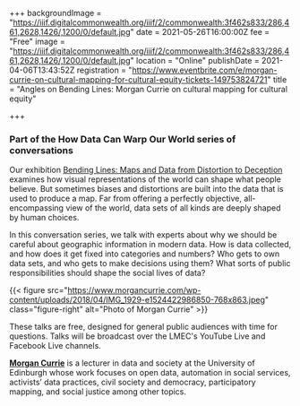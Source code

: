 +++
backgroundImage = "https://iiif.digitalcommonwealth.org/iiif/2/commonwealth:3f462s833/286,461,2628,1426/,1200/0/default.jpg"
date = 2021-05-26T16:00:00Z
fee = "Free"
image = "https://iiif.digitalcommonwealth.org/iiif/2/commonwealth:3f462s833/286,461,2628,1426/,1200/0/default.jpg"
location = "Online"
publishDate = 2021-04-06T13:43:52Z
registration = "https://www.eventbrite.com/e/morgan-currie-on-cultural-mapping-for-cultural-equity-tickets-149753824721"
title = "Angles on Bending Lines: Morgan Currie on cultural mapping for cultural equity"

+++
### Part of the How Data Can Warp Our World series of conversations

Our exhibition [Bending Lines: Maps and Data from Distortion to Deception](https://www.leventhalmap.org/digital-exhibitions/bending-lines/) examines how visual representations of the world can shape what people believe. But sometimes biases and distortions are built into the data that is used to produce a map. Far from offering a perfectly objective, all-encompassing view of the world, data sets of all kinds are deeply shaped by human choices.

In this conversation series, we talk with experts about why we should be careful about geographic information in modern data. How is data collected, and how does it get fixed into categories and numbers? Who gets to own data sets, and who gets to make decisions using them? What sorts of public responsibilities should shape the social lives of data?

{{< figure src="https://www.morgancurrie.com/wp-content/uploads/2018/04/IMG_1929-e1524422986850-768x863.jpeg" class="figure-right" alt="Photo of Morgan Currie" >}}

These talks are free, designed for general public audiences with time for questions. Talks will be broadcast over the LMEC's YouTube Live and Facebook Live channels.

[**Morgan Currie**](https://www.morgancurrie.com) is a lecturer in data and society at the University of Edinburgh whose work focuses on open data, automation in social services, activists’ data practices, civil society and democracy, participatory mapping, and social justice among other topics.